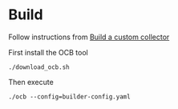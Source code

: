 # Build

Follow instructions from [Build a custom collector]


First install the OCB tool 

    ./download_ocb.sh

Then execute

    ./ocb --config=builder-config.yaml



[Build a custom collector]: https://opentelemetry.io/docs/collector/custom-collector/
